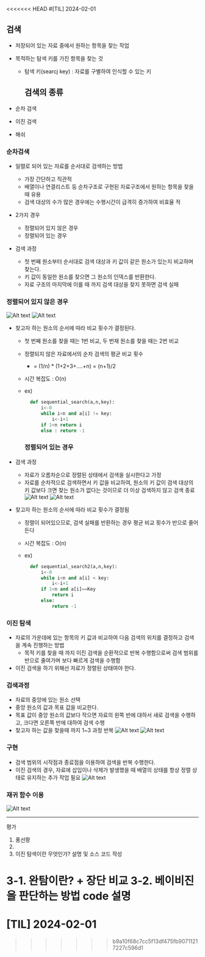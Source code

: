 <<<<<<< HEAD
#[TIL] 2024-02-01

## 검색

- 저장되어 있는 자료 중에서 원하는 항목을 찾는 작업

- 목적하는 탐색 키를 가진 항목을 찾는 것
  
  - 탐색 키(searcj key) : 자료를 구별하여 인식할 수 있는 키
    
    ## 검색의 종류

- 순차 검색

- 이진 검색

- 해쉬

### 순차검색

- 일렬로 되어 있는 자료를 순서대로 검색하는 방법
  
  - 가장 간단하고 직관적
  - 배열이나 연결리스트 등 순차구조로 구현된 자료구조에서 원하는 항목을 찾을때 유용
  - 검색 대상의 수가 많은 경우에는 수행시간이 급격히 증가하여 비효율 적

- 2가지 경우
  
  - 정렬되어 있지 않은 경우
  - 정렬되어 있는 경우

- 검색 과정
  
  - 첫 번째 원소부터 순서대로 검색 대상과 키 값이 같은 원소가 있는지 비교하며 찾는다.
  - 키 값이 동일한 원소를 찾으면 그 원소의 인덱스를 반환한다.
  - 자료 구조의 마지막에 이를 때 까지 검색 대상을 찾지 못하면 검색 실패

### 정렬되어 있지 않은 경우

![Alt text](image-2.png)
![Alt text](image-3.png)

- 찾고자 하는 원소의 순서에 따라 비교 횟수가 결정된다.
  
  - 첫 번째 원소를 찾을 때는 1번 비교, 두 번재 원소를 찾을 때는 2번 비교
  
  - 정렬되지 않은 자료에서의 순차 검색의 평균 비교 횟수
    
    - = (1/n) * (1+2+3+....+n) = (n+1)/2
  
  - 시간 복잡도 : O(n)
  
  - ex)
    
    ```python
      def sequential_search(a,n,key):
          i<-0
          while i<n and a[i] != key:
              i<-i+1
          if 1<n return i
          else : return -1
    ```
    
    ### 정렬되어 있는 경우

- 검색 과정
  
  - 자료가 오름차순으로 정렬된 상태에서 검색을 실시한다고 가정
  - 자료를 순차적으로 검색하면서 키 값을 비교하여, 원소의 키 값이 검색 대상의 키 값보다 크면 찾는 원소가 없다는 것이므로 더 이상 검색하지 않고 검색 종료
    ![Alt text](image-4.png)
    ![Alt text](image-5.png)

- 찾고자 하는 원소의 순서에 따라 비교 횟수가 결정됨
  
  - 정렬이 되어있으므로, 검색 실패를 반환하는 경우 평균 비교 횟수가 반으로 줄어든다
  
  - 시간 복잡도 : O(n)
  
  - ex)
    
    ```python
      def sequential_search2(a,n,key):
          i<-0
          while i<n and a[i] < key:
              i<-i+1
          if 1<n and a[i]==Key
              return i
          else:
              return -1
    ```

### 이진 탐색

- 자료의 가운데에 있는 항목의 키 값과 비교하여 다음 검색의 위치를 결정하고 검색을 계속 진행하는 방법
  - 목적 키를 찾을 때 까지 이진 검색을 순환적으로 반복 수행함으로써 검색 범위를 반으로 줄여가며 보다 빠르게 검색을 수행함
- 이진 검색을 하기 위해선 자료가 정렬된 상태여야 한다.

### 검색과정

- 자료의 중앙에 있는 원소 선택
- 중앙 원소의 값과 목표 값을 비교한다.
- 목표 값이 중앙 원소의 값보다 작으면 자료의 왼쪽 반에 대하서 새로 검색을 수행하고, 크다면 오른쪽 반에 대하여 검색 수행
- 찾고자 하는 값을 찾을때 까지 1~3 과정 반복
  ![Alt text](image-6.png)
  ![Alt text](image-7.png)

### 구현

- 검색 범위의 시작점과 종료점을 이용하여 검색을 반복 수행한다.
- 이진 검색의 경우, 자료에 삽입이나 삭제가 발생했을 때 배열의 상태를 항상 정렬 상태로 유지하는 추가 작업 필요
  ![Alt text](image-8.png)

### 재귀 함수 이용

![Alt text](image-9.png)

-------------------------------------------------------------------------------------------

평가

1. 풍선팡
2. 
3. 이진 탐색이란 무엇인가? 설명 및 소스 코드 작성

3-1. 완탐이란? + 장단 비교
3-2. 베이비진을 판단하는 방법 code 설명
=======

# [TIL] 2024-02-01

> > > > > > > b9a10f68c7cc5f13df475fb90711217227c596d1
